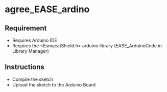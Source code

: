 # agree_EASE_ardino

## Requirement

- Requires Arduino IDE
- Requires the <EsmacatShield.h> arduino library (EASE_ArduinoCode in Library Manager)

## Instructions

- Compile the sketch
- Upload the sketch to the Arduino Board




